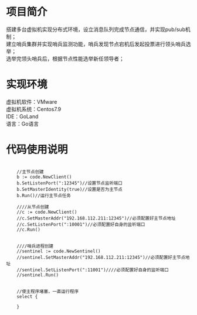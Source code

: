 # 项目简介  
搭建多台虚拟机实现分布式环境，设立消息队列完成节点通信，并实现pub/sub机制；  
建立哨兵集群并实现哨兵监测功能，哨兵发现节点宕机后发起投票进行领头哨兵选举；  
选举完领头哨兵后，根据节点性能选举新任领导者；  

# 实现环境  
虚拟机软件：VMware  
虚拟机系统：Centos7.9  
IDE：GoLand  
语言：Go语言  

# 代码使用说明

```

	//主节点创建
	b := code.NewClient()
	b.SetListenPort(":12345")//设置节点监听端口
	b.SetMasterIdentity(true)//设置是否为主节点
	b.Run()//运行主节点任务

	////从节点创建
	//c := code.NewClient()
	//c.SetMasterAddr("192.168.112.211:12345")//必须配置好主节点地址
	//c.SetListenPort(":10001")//必须配置好自身的监听端口
	//c.Run()
	

	////哨兵进程创建
	//sentinel := code.NewSentinel()
	//sentinel.SetMasterAddr("192.168.112.211:12345")//必须配置好主节点地址
	//sentinel.SetListenPort(":11001")////必须配置好自身的监听端口
	//sentinel.Run()


	//使主程序堵塞，一直运行程序
	select {

	}

```

